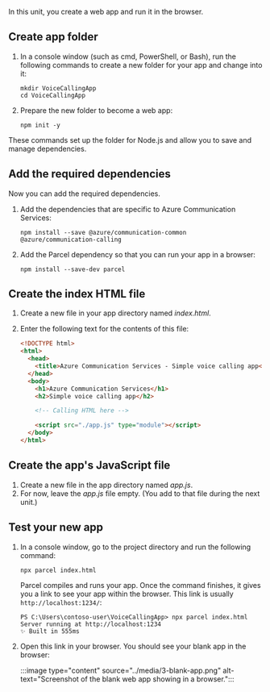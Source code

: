 In this unit, you create a web app and run it in the browser.

## Create app folder

1. In a console window (such as cmd, PowerShell, or Bash), run the following commands to create a new folder for your app and change into it:

    ```console
    mkdir VoiceCallingApp
    cd VoiceCallingApp
    ```

1. Prepare the new folder to become a web app:

    ```console
    npm init -y
    ```

These commands set up the folder for Node.js and allow you to save and manage dependencies.

## Add the required dependencies

Now you can add the required dependencies.

1. Add the dependencies that are specific to Azure Communication Services:

    ```console
    npm install --save @azure/communication-common @azure/communication-calling
    ```

1. Add the Parcel dependency so that you can run your app in a browser:

    ```console
    npm install --save-dev parcel
    ```

## Create the index HTML file

1. Create a new file in your app directory named *index.html*.
1. Enter the following text for the contents of this file:

    ```html
    <!DOCTYPE html>
    <html>
      <head>
        <title>Azure Communication Services - Simple voice calling app</title>
      </head>
      <body>
        <h1>Azure Communication Services</h1>
        <h2>Simple voice calling app</h2>

        <!-- Calling HTML here -->

        <script src="./app.js" type="module"></script>
      </body>
    </html>
    ```

## Create the app's JavaScript file

1. Create a new file in the app directory named *app.js*.
1. For now, leave the *app.js* file empty. (You add to that file during the next unit.)

## Test your new app

1. In a console window, go to the project directory and run the following command:

    ```console
    npx parcel index.html
    ```

   Parcel compiles and runs your app. Once the command finishes, it gives you a link to see your app within the browser. This link is usually `http://localhost:1234/`:

   ```console
   PS C:\Users\contoso-user\VoiceCallingApp> npx parcel index.html
   Server running at http://localhost:1234
   ✨ Built in 555ms
   ```

1. Open this link in your browser. You should see your blank app in the browser:

   :::image type="content" source="../media/3-blank-app.png" alt-text="Screenshot of the blank web app showing in a browser.":::
